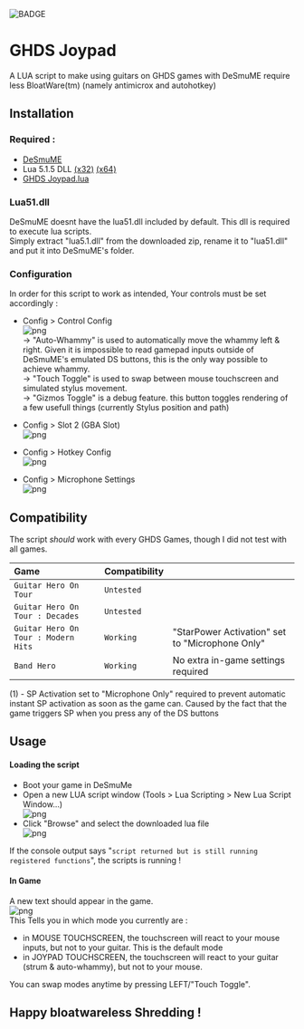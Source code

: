 ![BADGE](https://img.shields.io/badge/Version-R_1.0.0-green)
# GHDS Joypad

A LUA script to make using guitars on GHDS games with DeSmuME require less BloatWare(tm) (namely antimicrox and autohotkey)

## Installation
### Required : 
- [DeSmuME](https://desmume.org/)
- Lua 5.1.5 DLL [(x32)](https://sourceforge.net/projects/luabinaries/files/5.1.5/Windows%20Libraries/Dynamic/lua-5.1.5_Win32_dll16_lib.zip/download) [(x64)](https://sourceforge.net/projects/luabinaries/files/5.1.5/Windows%20Libraries/Dynamic/lua-5.1.5_Win64_dll16_lib.zip/download)
- [GHDS Joypad.lua](https://github.com/arcanxeros/GHDSJoypad/raw/main/GHDS%20Joypad.lua)

### Lua51.dll
DeSmuME doesnt have the lua51.dll included by default. This dll is required to execute lua scripts.  
Simply extract "lua5.1.dll" from the downloaded zip, rename it to "lua51.dll" and put it into DeSmuME's folder.


### Configuration
In order for this script to work as intended, Your controls must be set accordingly : 

- Config > Control Config  
![png](https://github.com/arcanxeros/GHDSJoypad/blob/main/images/1.png?raw=true)  
-> "Auto-Whammy" is used to automatically move the whammy left & right. Given it is impossible to read gamepad inputs outside of DeSmuME's emulated DS buttons, this is the only way possible to achieve whammy.  
-> "Touch Toggle" is used to swap between mouse touchscreen and simulated stylus movement.  
-> "Gizmos Toggle" is a debug feature. this button toggles rendering of a few usefull things (currently Stylus position and path)

- Config > Slot 2 (GBA Slot)  
![png](https://github.com/arcanxeros/GHDSJoypad/blob/main/images/2.png?raw=true)  

- Config > Hotkey Config  
![png](https://github.com/arcanxeros/GHDSJoypad/blob/main/images/3.png?raw=true)  

- Config > Microphone Settings  
![png](https://github.com/arcanxeros/GHDSJoypad/blob/main/images/4.png?raw=true)  


    
## Compatibility

The script *should* work with every GHDS Games, though I did not test with all games.

|Game                               |Compatibility|                                               |
|:----------------------------------|:------------|:----------------------------------------------|
|`Guitar Hero On Tour`              |`Untested`   |                                               |
|`Guitar Hero On Tour : Decades`    |`Untested`   |                                               |
|`Guitar Hero On Tour : Modern Hits`|`Working`    |"StarPower Activation" set to "Microphone Only"|
|`Band Hero`                        |`Working`    | No extra in-game settings required            |

(1) - SP Activation set to "Microphone Only" required to prevent automatic instant SP activation as soon as the game can.
      Caused by the fact that the game triggers SP when you press any of the DS buttons
      
## Usage

#### Loading the script
- Boot your game in DeSmuMe
- Open a new LUA script window (Tools > Lua Scripting > New Lua Script Window...)  
![png](https://github.com/arcanxeros/GHDSJoypad/blob/main/images/6.png?raw=true)  
- Click "Browse" and select the downloaded lua file  
![png](https://github.com/arcanxeros/GHDSJoypad/blob/main/images/8.png?raw=true)  

If the console output says "```script returned but is still running registered functions```", the scripts is running !

#### In Game
A new text should appear in the game.  
![png](https://github.com/arcanxeros/GHDSJoypad/blob/main/images/5.png?raw=true)  
This Tells you in which mode you currently are : 
- in MOUSE TOUCHSCREEN, the touchscreen will react to your mouse inputs, but not to your guitar. This is the default mode
- in JOYPAD TOUCHSCREEN, the touchscreen will react to your guitar (strum & auto-whammy), but not to your mouse.

You can swap modes anytime by pressing LEFT/"Touch Toggle".

## Happy bloatwareless Shredding !
